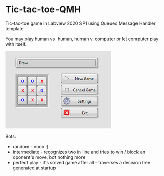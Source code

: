 # Tic-tac-toe-QMH
Tic-tac-toe game in Labview 2020 SP1 using Queued Message Handler template 

You may play human vs. human, human v. computer or let computer play with itself.

![](documentation/Front%20Panel.png)

Bots:
- random - noob ;)
- intermediate - recognizes two in line and tries to win / block an oponent's move, bot nothing more
- perfect play - it's solved game after all - traverses a decision tree generated at startup

